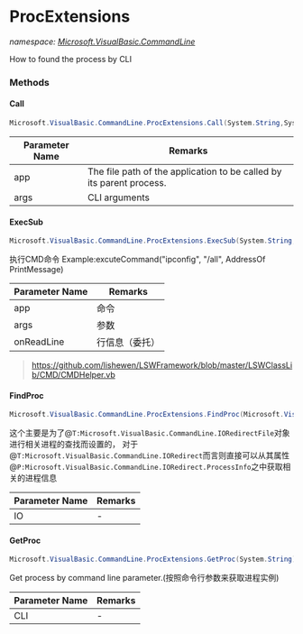 ﻿# ProcExtensions
_namespace: [Microsoft.VisualBasic.CommandLine](./index.md)_

How to found the process by CLI



### Methods

#### Call
```csharp
Microsoft.VisualBasic.CommandLine.ProcExtensions.Call(System.String,System.String,System.String)
```


|Parameter Name|Remarks|
|--------------|-------|
|app|The file path of the application to be called by its parent process.|
|args|CLI arguments|


#### ExecSub
```csharp
Microsoft.VisualBasic.CommandLine.ProcExtensions.ExecSub(System.String,System.String,Microsoft.VisualBasic.CommandLine.ProcExtensions.dReadLine,System.String)
```
执行CMD命令
 Example:excuteCommand("ipconfig", "/all", AddressOf PrintMessage)

|Parameter Name|Remarks|
|--------------|-------|
|app|命令|
|args|参数|
|onReadLine|行信息（委托）|

> https://github.com/lishewen/LSWFramework/blob/master/LSWClassLib/CMD/CMDHelper.vb

#### FindProc
```csharp
Microsoft.VisualBasic.CommandLine.ProcExtensions.FindProc(Microsoft.VisualBasic.CommandLine.IIORedirectAbstract)
```
这个主要是为了@``T:Microsoft.VisualBasic.CommandLine.IORedirectFile``对象进行相关进程的查找而设置的，
 对于@``T:Microsoft.VisualBasic.CommandLine.IORedirect``而言则直接可以从其属性@``P:Microsoft.VisualBasic.CommandLine.IORedirect.ProcessInfo``之中获取相关的进程信息

|Parameter Name|Remarks|
|--------------|-------|
|IO|-|


#### GetProc
```csharp
Microsoft.VisualBasic.CommandLine.ProcExtensions.GetProc(System.String)
```
Get process by command line parameter.(按照命令行参数来获取进程实例)

|Parameter Name|Remarks|
|--------------|-------|
|CLI|-|



